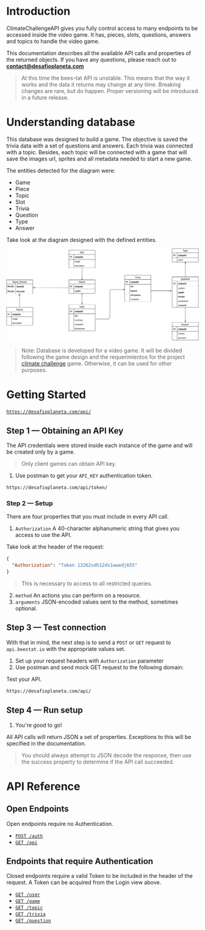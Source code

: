 # Introduction

ClimateChallengeAPI gives you fully control access to many endpoints to be accessed inside the video game. It has, pieces, slots, questions, answers and topics to handle the video game.

This documentation describes all the available API calls and properties of the returned objects. If you have any questions, please reach out to **contact@desafioplaneta.com**

> At this time the bees-tat API is unstable. This means that the way it works and the data it returns may change at any time. Breaking changes are rare, but do happen. Proper versioning will be introduced in a future release.

# Understanding database

This database was designed to build a game. The objective is saved the trivia data with a set of questions and answers. Each trivia was connected with a topic. Besides, each topic will be connected with a game that will save the images url, sprites and all metadata needed to start a new game.

The entities detected for the diagram were:

* Game
* Piece
* Topic
* Slot
* Trivia
* Question
* Type
* Answer

Take look at the diagram designed with the defined entities.

![Database Design](db/db-diagram.png)

> Note: Database is developed for a video game. It will be divided following the game design and the requerimientos for the project [climate challenge](https://github.com/matiasvallejosdev/planet-challenge-game) game. Otherwise, it can be used for other purposes. 

# Getting Started

[`https://desafioplaneta.com/api/`](https://desafioplaneta.com/api/)

## Step 1 — Obtaining an API Key

The API credentials were stored inside each instance of the game and will be created only by a game.

> Only client games can obtain API key.

1. Use postman to get your `API_KEY` authentication token.

```bash
https://desafioplaneta.com/api/token/
```
### Step 2 — Setup

There are four properties that you must include in every API call.

1. `Authorization` A 40-character alphanumeric string that gives you access to use the API.

Take look at the header of the request:
```json
{
  "Authorization": "Token 13262sdh12ds1wwedj655"
}
```

> This is necessary to access to all restricted queries.

2. `method` An actions you can perform on a resource.
3. `arguments` JSON-encoded values sent to the method, sometimes optional.


## Step 3 — Test connection

With that in mind, the next step is to send a `POST` or `GET` request to `api.beestat.io` with the appropriate values set.

1. Set up your request headers with `Authorization` parameter
2. Use postman and send mock GET request to the following domain:

Test your API.

```bash
https://desafioplaneta.com/api/
```

## Step 4 — Run setup

1. You're good to go!

All API calls will return JSON a set of properties. Exceptions to this will be specified in the documentation.

> You should always attempt to JSON decode the response, then use the success property to determine if the API call succeeded.

# API Reference

## Open Endpoints

Open endpoints require no Authentication.

* [`POST /auth`](api/auth_api/post.md)
* [`GET /api`](api/base_api/get.md)

## Endpoints that require Authentication

Closed endpoints require a valid Token to be included in the header of the
request. A Token can be acquired from the Login view above.

* [`GET /user`](api/auth_api/get.md)
* [`GET /game`](api/game_api/get.md)
* [`GET /topic`](api/topic_api/get.md)
* [`GET /trivia`](api/trivia_api/get.md)
* [`GET /question`](api/question_api/get.md)

